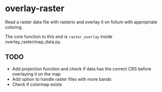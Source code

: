 # overlay-raster

Read a raster data file with rasterio and overlay it on folium with appropriate
coloring.

The core function to this end is `raster_overlay` inside overlay_raster/map_data.py.

## TODO

* Add projection function and check if data has the correct CRS before overlaying it on
  the map
* Add option to handle raster files with more bands
* Check if colormap exists
